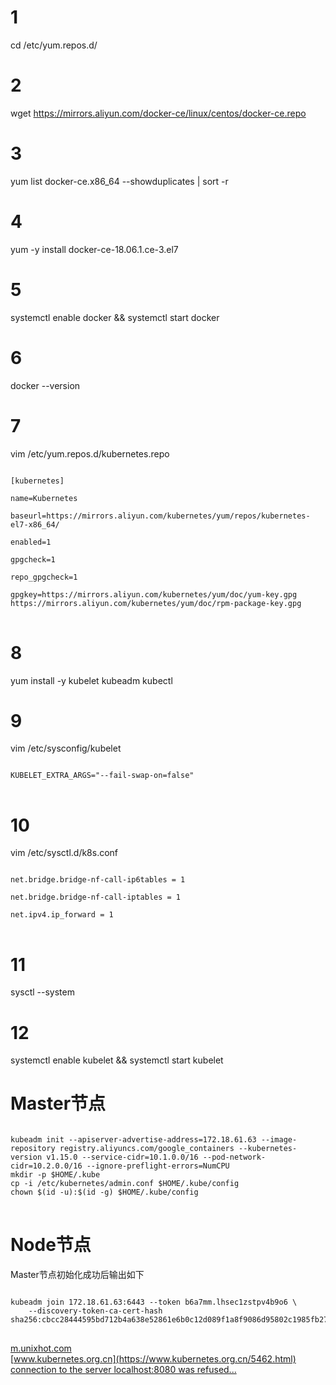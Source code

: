 # 1
cd /etc/yum.repos.d/
# 2
wget https://mirrors.aliyun.com/docker-ce/linux/centos/docker-ce.repo
# 3
yum list docker-ce.x86_64 --showduplicates | sort -r
# 4
yum -y install docker-ce-18.06.1.ce-3.el7
# 5
systemctl enable docker && systemctl start docker
# 6
docker --version
# 7
vim /etc/yum.repos.d/kubernetes.repo
<pre>
<code>
[kubernetes]

name=Kubernetes

baseurl=https://mirrors.aliyun.com/kubernetes/yum/repos/kubernetes-el7-x86_64/

enabled=1

gpgcheck=1

repo_gpgcheck=1

gpgkey=https://mirrors.aliyun.com/kubernetes/yum/doc/yum-key.gpg https://mirrors.aliyun.com/kubernetes/yum/doc/rpm-package-key.gpg
</code>
</pre>
# 8
yum install -y kubelet kubeadm kubectl
# 9
vim /etc/sysconfig/kubelet
<pre>
<code>
KUBELET_EXTRA_ARGS="--fail-swap-on=false"
</code>
</pre>
# 10
vim /etc/sysctl.d/k8s.conf
<pre>
<code>
net.bridge.bridge-nf-call-ip6tables = 1

net.bridge.bridge-nf-call-iptables = 1

net.ipv4.ip_forward = 1
</code>
</pre>
# 11
sysctl --system
# 12
systemctl enable kubelet && systemctl start kubelet

# Master节点
<pre>
<code>
kubeadm init --apiserver-advertise-address=172.18.61.63 --image-repository registry.aliyuncs.com/google_containers --kubernetes-version v1.15.0 --service-cidr=10.1.0.0/16 --pod-network-cidr=10.2.0.0/16 --ignore-preflight-errors=NumCPU
mkdir -p $HOME/.kube
cp -i /etc/kubernetes/admin.conf $HOME/.kube/config
chown $(id -u):$(id -g) $HOME/.kube/config
</code>
</pre>

# Node节点
Master节点初始化成功后输出如下
<pre>
<code>
kubeadm join 172.18.61.63:6443 --token b6a7mm.lhsec1zstpv4b9o6 \
    --discovery-token-ca-cert-hash sha256:cbcc28444595bd712b4a638e52861e6b0c12d089f1a8f9086d95802c1985fb27
</code>
</pre>

[m.unixhot.com](http://m.unixhot.com/kubernetes/kubernetes-aliyun.html)  
[www.kubernetes.org.cn](https://www.kubernetes.org.cn/5462.html)  
[connection to the server localhost:8080 was refused...](https://www.jianshu.com/p/6fa06b9bbf6a)  
